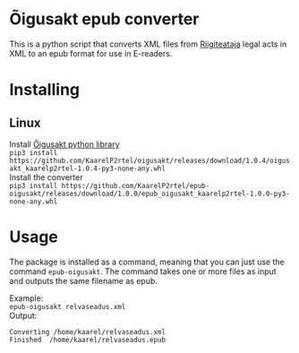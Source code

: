 # Õigusakt epub converter
This is a python script that converts XML files from [Riigiteataja](https://www.riigiteataja.ee/index.html) legal acts in XML to an epub format for use in E-readers.


# Installing
## Linux
Install [Õigusakt python library](https://github.com/KaarelP2rtel/oigusakt)  
`pip3 install https://github.com/KaarelP2rtel/oigusakt/releases/download/1.0.4/oigusakt_kaarelp2rtel-1.0.4-py3-none-any.whl`  
Install the converter  
`pip3 install https://github.com/KaarelP2rtel/epub-oigusakt/releases/download/1.0.0/epub_oigusakt_kaarelp2rtel-1.0.0-py3-none-any.whl`  

# Usage
The package is installed as a command, meaning that you can just use the command `epub-oigusakt`. The command takes one or more files as input and outputs the same filename as epub.  
  
Example:  
```epub-oigusakt relvaseadus.xml```  
Output:  
```
Converting /home/kaarel/relvaseadus.xml  
Finished  /home/kaarel/relvaseadus.epub  
```  
